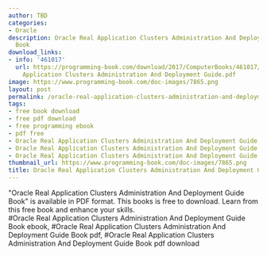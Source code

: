 ```yaml
---
author: TBD
categories:
- Oracle
description: Oracle Real Application Clusters Administration And Deployment Guide
  Book
download_links:
- info: '461017'
  url: https://programming-book.com/download/2017/ComputerBooks/461017/Oracle Real
    Application Clusters Administration And Deployment Guide.pdf
image: https://www.programming-book.com/doc-images/7865.png
layout: post
permalink: /oracle-real-application-clusters-administration-and-deployment-guide-book.html
tags:
- free book download
- free pdf download
- free programming ebook
- pdf free
- Oracle Real Application Clusters Administration And Deployment Guide Book ebook
- Oracle Real Application Clusters Administration And Deployment Guide Book pdf
- Oracle Real Application Clusters Administration And Deployment Guide Book pdf download
thumbnail_url: https://www.programming-book.com/doc-images/7865.png
title: Oracle Real Application Clusters Administration And Deployment Guide Book
---
```


 
<div class="item-desc text-justify">
  "Oracle Real Application Clusters Administration And Deployment Guide Book" is available in PDF format. This books is free to download. Learn from this free book and enhance your skills.
  <br>
  #Oracle Real Application Clusters Administration And Deployment Guide Book ebook, #Oracle Real Application Clusters Administration And Deployment Guide Book pdf, #Oracle Real Application Clusters Administration And Deployment Guide Book pdf download
</div>